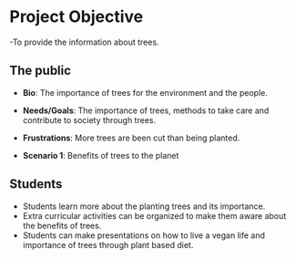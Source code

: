# Project Objective

-To provide the information about trees.

## The public

- **Bio**: The importance of trees for the environment and the people.

- **Needs/Goals**: The importance of trees, methods to take care and contribute
  to society through trees.

- **Frustrations**: More trees are been cut than being planted.

- **Scenario 1**: Benefits of trees to the planet

## Students

- Students learn more about the planting trees and its importance.
- Extra curricular activities can be organized to make them aware about the
  benefits of trees.
- Students can make presentations on how to live a vegan life and importance of
  trees through plant based diet.
